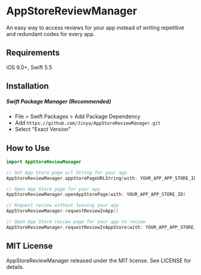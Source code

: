 # AppStoreReviewManager

An easy way to access reviews for your app instead of writing repetitive and redundant codes for every app.


## Requirements

iOS 9.0+, Swift 5.5


## Installation

##### Swift Package Manager (Recommended)

- File > Swift Packages > Add Package Dependency
- Add `https://github.com/Jinya/AppStoreReviewManager.git`
- Select "Exact Version"


## How to Use

```swift
import AppStoreReviewManager

// Get App Store page url String for your app
AppStoreReviewManager.appStorePageURLString(with: YOUR_APP_APP_STORE_ID)

// Open App Store page for your app
AppStoreReviewManager.openAppStorePage(with: YOUR_APP_APP_STORE_ID)

// Request review without leaving your app
AppStoreReviewManager.requestReviewInApp()

// Open App Store review page for your app to review
AppStoreReviewManager.requestReviewInAppStore(with: YOUR_APP_APP_STORE_ID)
```


## MIT License 

AppStoreReviewManager released under the MIT license. See LICENSE for details.
